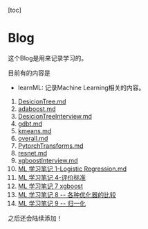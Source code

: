 [toc]

# Blog

这个Blog是用来记录学习的。

目前有的内容是 

- learnML: 记录Machine Learning相关的内容。

1. [DesicionTree.md](learnML/DesicionTree.md)
2. [adaboost.md](learnML/adaboost.md)
3. [DesicionTreeInterview.md](learnML/DesicionTreeInterview.md)
4. [gdbt.md](learnML/gdbt.md)
5. [kmeans.md](learnML/kmeans.md)
7. [overall.md](learnML/overall.md)
8. [PytorchTransforms.md](learnML/PytorchTransforms.md)
9. [resnet.md](learnML/resnet.md)
11. [xgboostInterview.md](learnML/xgboostInterview.md)
1. [ML 学习笔记 1-Logistic Regression.md](learnML/note1-Logistic.md)
6. [ML 学习笔记 4-评价标准](learnML/note4.md)
10. [ML 学习笔记 7 xgboost](learnML/note7-xgboost.md)
12. [ML 学习笔记 8 -- 各种优化器的比较]( learnML/note8.md )
13. [ML 学习笔记 9 -- 归一化](learnML/note9-scaling.md)

之后还会陆续添加！
